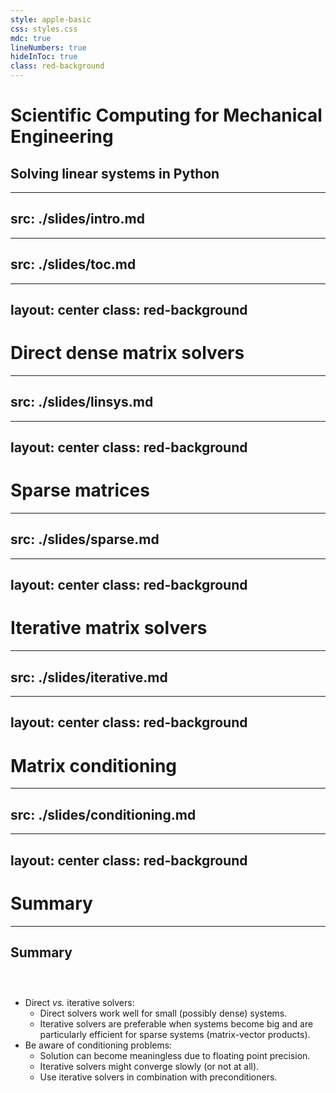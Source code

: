 ```yaml
---
style: apple-basic
css: styles.css
mdc: true
lineNumbers: true
hideInToc: true
class: red-background
---
```


#  Scientific Computing for Mechanical Engineering
##  Solving linear systems in Python

---
src: ./slides/intro.md
---

---
src: ./slides/toc.md
---

<!-- table of contents -->

---
layout: center
class: red-background
---

# Direct dense matrix solvers

---
src: ./slides/linsys.md
---

<!-- slides imported from linsys.md -->

---
layout: center
class: red-background
---

# Sparse matrices

---
src: ./slides/sparse.md
---

<!-- slides imported from sparse.md -->

---
layout: center
class: red-background
---

# Iterative matrix solvers

---
src: ./slides/iterative.md
---

<!-- slides imported from iterative.md -->

---
layout: center
class: red-background
---

# Matrix conditioning

---
src: ./slides/conditioning.md
---

<!-- slides imported from conditioning.md -->

---
layout: center
class: red-background
---

# Summary

---

## Summary

### &nbsp;

- Direct *vs.* iterative solvers:
    - Direct solvers work well for small (possibly dense) systems.
    - Iterative solvers are preferable when systems become big and are particularly efficient for sparse systems (matrix-vector products).
- Be aware of conditioning problems:
    - Solution can become meaningless due to floating point precision.
    - Iterative solvers might converge slowly (or not at all).
    - Use iterative solvers in combination with preconditioners.